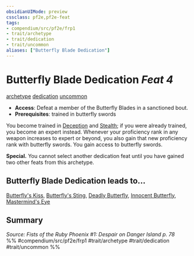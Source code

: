 ```yaml
---
obsidianUIMode: preview
cssclass: pf2e,pf2e-feat
tags:
- compendium/src/pf2e/frp1
- trait/archetype
- trait/dedication
- trait/uncommon
aliases: ["Butterfly Blade Dedication"]
---
```

# Butterfly Blade Dedication  *Feat 4*  
[archetype](archetype.md "Archetype Feat Trait")  [dedication](dedication.md "Dedication Feat Trait")  [uncommon](uncommon.md "Uncommon Rarity Trait")  

- **Access**: Defeat a member of the Butterfly Blades in a sanctioned bout.
- **Prerequisites**: trained in butterfly swords

You become trained in [Deception](skills.md#Deception) and [Stealth](skills.md#Stealth); if you were already trained, you become an expert instead. Whenever your proficiency rank in any weapon increases to expert or beyond, you also gain that new proficiency rank with butterfly swords. You gain access to butterfly swords.

**Special.** You cannot select another dedication feat until you have gained two other feats from this archetype.

## Butterfly Blade Dedication leads to...

[Butterfly's Kiss](butterflys-kiss-frp1.md), [Butterfly's Sting](butterflys-sting-frp1.md), [Deadly Butterfly](deadly-butterfly-frp1.md), [Innocent Butterfly](innocent-butterfly-frp1.md), [Mastermind's Eye](masterminds-eye-frp1.md)

## Summary

*Source: Fists of the Ruby Phoenix #1: Despair on Danger Island p. 78*  
%% #compendium/src/pf2e/frp1 #trait/archetype #trait/dedication #trait/uncommon %%